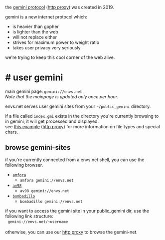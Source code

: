 the [gemini protocol](gemini://gemini.circumlunar.space) ([http proxy](https://gemini.envs.net/x/gemini.circumlunar.space)) was created in 2019.

gemini is a new internet protocol which:

- is heavier than gopher
- is lighter than the web
- will not replace either
- strives for maximum power to weight ratio
- takes user privacy very seriously


we're trying to keep this cool corner of the web alive.

# # user gemini

main gemini page: `gemini://envs.net`  
*Note that the mainpage is updated only once per hour.*

envs.net serves user gemini sites from your `~/public_gemini` directory.

if a file called `index.gmi` exists in the directory you're currently browsing to in gemini, it will get processed and displayed.<br />
see [this example](gemini://gemini.circumlunar.space/docs/specification.gmi) ([http proxy](https://gemini.envs.net/x/gemini.circumlunar.space/docs/specification.gmi)) for more information on file types and special chars.

## browse gemini-sites
if you're currently connected from a envs.net shell, you can use the following browser.

- [`amfora`](https://github.com/makeworld-the-better-one/amfora)
	- `amfora gemini://envs.net`
- [`av98`](https://tildegit.org/solderpunk/AV-98)
    - `av98 gemini://envs.net`
- [`bombadillo`](https://tildegit.org/sloum/bombadillo)
    - `bombadillo gemini://envs.net`

if you want to access the gemini site in your public_gemini dir, use the following link structure:<br />
&nbsp;&nbsp;`gemini://envs.net/~username`<br />
<br />
otherwise, you can use our [http proxy](https://gemini.envs.net/) to browse the gemini-net.
